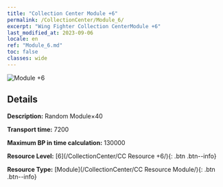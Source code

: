 ```yaml
---
title: "Collection Center Module +6"
permalink: /CollectionCenter/Module_6/
excerpt: "Wing Fighter Collection CenterModule +6"
last_modified_at: 2023-09-06
locale: en
ref: "Module_6.md"
toc: false
classes: wide
---
```



![Module +6](/images/cc/CC_Module_5.png)

## Details

  **Description:** Random Module×40

  **Transport time:** 7200

  **Maximum BP in time calculation:** 130000

  **Resource Level:** [6](/CollectionCenter/CC Resource +6/){: .btn .btn--info}

  **Resource Type:** [Module](/CollectionCenter/CC Resource Module/){: .btn .btn--info}

